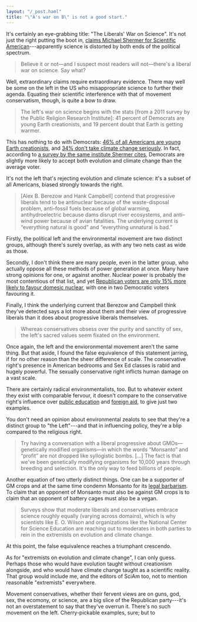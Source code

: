 ```yaml
---
layout: "/_post.haml"
title: "\"A's war on B\" is not a good start."
---
```



It's certainly an eye-grabbing title: "The Liberals' War on Science". It's not just the right putting the boot in, [claims Michael Shermer for Scientific American](http://www.scientificamerican.com/article.cfm?id=the-liberals-war-on-science)---apparently science is distorted by both ends of the political spectrum.

> Believe it or not—and I suspect most readers will not—there's a liberal war on science. Say what?

Well, extraordinary claims require extraordinary evidence. There may well be some on the left in the US who misappropriate science to further their agenda. Equating their scientific interference with that of movement conservatism, though, is quite a bow to draw.

> The left's war on science begins with the stats [from a 2011 survey by the Public Religion Research Institute]: 41 percent of Democrats are young Earth creationists, and 19 percent doubt that Earth is getting warmer.

This has nothing to do with Democrats: [46% of all Americans are young Earth creationists](http://www.huffingtonpost.com/2012/06/05/americans-believe-in-creationism_n_1571127.html), and [34% don't take climate change seriously](http://thinkprogress.org/climate/2012/11/09/1170901/rasmussen-poll-68-percent-of-american-voters-see-global-warming-as-a-serious-problem/?mobile=nc). In fact, according to [a survey by the same institute Shermer cites](http://publicreligion.org/research/2011/09/climate-change-evolution-2012/), Democrats are slightly more likely to accept both evolution and climate change than the average voter.

It's not the left that's rejecting evolution and climate science: it's a subset of all Americans, biased strongly towards the right.

> [Alex B. Berezow and Hank Campbell] contend that progressive liberals tend to be antinuclear because of the waste-disposal problem, anti–fossil fuels because of global warming, antihydroelectric because dams disrupt river ecosystems, and anti–wind power because of avian fatalities. The underlying current is “everything natural is good” and “everything unnatural is bad.”

Firstly, the political left and the environmental movement are two distinct groups, although there's surely overlap, as with any two nets cast as wide as those.

Secondly, I don't think there are many people, even in the latter group, who actually oppose all these methods of power generation at once. Many have strong opinions for one, or against another. Nuclear power is probably the most contentious of that list, and yet [Republican voters are only 15% more likely to favour domesic nuclear](http://www.gallup.com/poll/153452/americans-favor-nuclear-power-year-fukushima.aspx), with one in two Democratic voters favouring it.

Finally, I think the underlying current that Berezow and Campbell think they've detected says a lot more about them and their view of progressive liberals than it does about progressive liberals themselves.

> Whereas conservatives obsess over the purity and sanctity of sex, the left's sacred values seem fixated on the environment.

Once again, the left and the envioronmental movement aren't the same thing. But that aside, I found the false equivalence of this statement jarring, if for no other reason than the sheer difference of scale. The conservative right's presence in American bedrooms and Sex Ed classes is rabid and hugely powerful. The sexually conservative right inflicts human damage on a vast scale.

There are certainly radical environmentalists, too. But to whatever extent they exist with comparable fervour, it doesn't compare to the conservative right's influence over [public education](http://www.ucsusa.org/scientific_integrity/abuses_of_science/abstinence-only-education.html) and [foreign aid](http://en.wikipedia.org/wiki/Mexico_City_Policy), to give just two examples.

You don't need an opinion about environmental zealots to see that they're a distinct group to "the Left"---and that in influencing policy, they're a blip compared to the religious right.

> Try having a conversation with a liberal progressive about GMOs—genetically modified organisms—in which the words “Monsanto” and “profit” are not dropped like syllogistic bombs. [...] The fact is that we've been genetically modifying organisms for 10,000 years through breeding and selection. It's the only way to feed billions of people.

Another equation of two utterly distinct things. One can be a supporter of GM crops and at the same time condemn Monsanto for its [legal barbarism](http://en.wikipedia.org/wiki/Monsanto#Legal_actions_and_controversies). To claim that an opponent of Monsanto must also be against GM crops is to claim that an opponent of battery cages must also be a vegan.

> Surveys show that moderate liberals and conservatives embrace science roughly equally (varying across domains), which is why scientists like E. O. Wilson and organizations like the National Center for Science Education are reaching out to moderates in both parties to rein in the extremists on evolution and climate change.

At this point, the false equivalence reaches a triumphant crescendo.

As for "extremists on evolution and climate change", I can only guess. Perhaps those who would have evolution taught without creationism alongside, and who would have climate change taught as a scientific reality. That group would include me, and the editors of SciAm too, not to mention reasonable "extremists" everywhere.

Movement conservatives, whether their fervent views are on guns, god, sex, the ecomony, or science, are a big slice of the Republican party---it's not an overstatement to say that they've overrun it. There's no such movement on the left. Cherry-pickable examples, sure; but to


